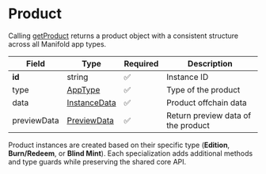 # Product

Calling [getProduct](../manifold-client/getproduct.md) returns a product object with a consistent structure across all Manifold app types.

| Field       | Type                                            | Required | Description                        |
| ----------- | ----------------------------------------------- | -------- | ---------------------------------- |
| **id**      | string                                          | ✅        | Instance ID                        |
| type        | [AppType](../../reference/apptype.md)           | ✅        | Type of the product                |
| data        | [InstanceData](../../reference/instancedata.md) | ✅        | Product offchain data              |
| previewData | [PreviewData](../../reference/previewdata.md)   | ✅        | Return preview data of the product |

Product instances are created based on their specific type (**Edition**, **Burn/Redeem**, or **Blind Mint**). Each specialization adds additional methods and type guards while preserving the shared core API.
